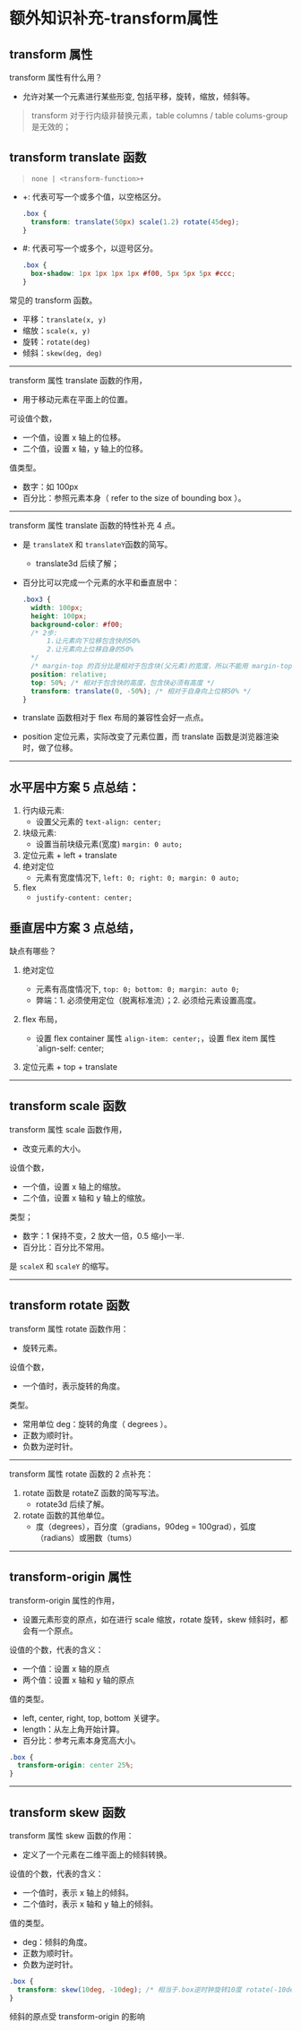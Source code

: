 # 额外知识补充-transform属性

## transform 属性

transform 属性有什么用？

- 允许对某一个元素进行某些形变, 包括平移，旋转，缩放，倾斜等。

> transform 对于行内级非替换元素，table columns / table colums-group 是无效的；

## transform translate 函数

> `none | <transform-function>+`

- +: 代表可写一个或多个值，以空格区分。

  ```css
  .box {
    transform: translate(50px) scale(1.2) rotate(45deg);
  }
  ```

- #: 代表可写一个或多个，以逗号区分。

  ```css
  .box {
    box-shadow: 1px 1px 1px 1px #f00, 5px 5px 5px #ccc;
  }
  ```

常见的 transform 函数。

- 平移：`translate(x, y)`
- 缩放：`scale(x, y)`
- 旋转：`rotate(deg)`
- 倾斜：`skew(deg, deg)`

---

transform 属性 translate 函数的作用，

- 用于移动元素在平面上的位置。

可设值个数，

- 一个值，设置 x 轴上的位移。
- 二个值，设置 x 轴，y 轴上的位移。

值类型。

- 数字：如 100px
- 百分比：参照元素本身（ refer to the size of bounding box ）。

---

transform 属性 translate 函数的特性补充 4 点。

- 是 `translateX` 和 `translateY`函数的简写。

  - translate3d 后续了解；

- 百分比可以完成一个元素的水平和垂直居中：

  ```css
  .box3 {
    width: 100px;
    height: 100px;
    background-color: #f00;
    /* 2步:
        1.让元素向下位移包含快的50%
        2.让元素向上位移自身的50%
    */
    /* margin-top 的百分比是相对于包含块(父元素)的宽度，所以不能用 margin-top */
    position: relative;
    top: 50%; /* 相对于包含快的高度，包含快必须有高度 */
    transform: translate(0, -50%); /* 相对于自身向上位移50% */
  }
  ```

- translate 函数相对于 flex 布局的兼容性会好一点点。

- position 定位元素，实际改变了元素位置，而 translate 函数是浏览器渲染时，做了位移。

---

## 水平居中方案 5 点总结：

1. 行内级元素:
   - 设置父元素的 `text-align: center;`
2. 块级元素:
   - 设置当前块级元素(宽度) `margin: 0 auto;`
3. 定位元素 + left + translate
4. 绝对定位
   - 元素有宽度情况下, `left: 0; right: 0; margin: 0 auto;`
5. flex
   - `justify-content: center;`

## 垂直居中方案 3 点总结，

缺点有哪些？

1. 绝对定位
   - 元素有高度情况下, `top: 0; bottom: 0; margin: auto 0;`
   * 弊端：1. 必须使用定位（脱离标准流）；2. 必须给元素设置高度。
2. flex 布局，

   - 设置 flex container 属性 `align-item: center;`，设置 flex item 属性 `align-self: center;

3. 定位元素 + top + translate

---

## transform scale 函数

transform 属性 scale 函数作用，

- 改变元素的大小。

设值个数，

- 一个值，设置 x 轴上的缩放。
- 二个值，设置 x 轴和 y 轴上的缩放。

类型；

- 数字：1 保持不变，2 放大一倍，0.5 缩小一半.
- 百分比：百分比不常用。

是 `scaleX` 和 `scaleY` 的缩写。

---

## transform rotate 函数

transform 属性 rotate 函数作用：

- 旋转元素。

设值个数，

- 一个值时，表示旋转的角度。

类型。

- 常用单位 deg：旋转的角度（ degrees ）。
- 正数为顺时针。
- 负数为逆时针。

---

transform 属性 rotate 函数的 2 点补充：

1. rotate 函数是 rotateZ 函数的简写写法。
   - rotate3d 后续了解。
2. rotate 函数的其他单位。
   - 度（degrees），百分度（gradians，90deg = 100grad），弧度（radians）或圈数（tums）

---

## transform-origin 属性

transform-origin 属性的作用，

- 设置元素形变的原点，如在进行 scale 缩放，rotate 旋转，skew 倾斜时，都会有一个原点。

设值的个数，代表的含义：

- 一个值：设置 x 轴的原点
- 两个值：设置 x 轴和 y 轴的原点

值的类型。

- left, center, right, top, bottom 关键字。
- length：从左上角开始计算。
- 百分比：参考元素本身宽高大小。

```css
.box {
  transform-origin: center 25%;
}
```

---

## transform skew 函数

transform 属性 skew 函数的作用：

- 定义了一个元素在二维平面上的倾斜转换。

设值的个数，代表的含义：

- 一个值时，表示 x 轴上的倾斜。
- 二个值时，表示 x 轴和 y 轴上的倾斜。

值的类型。

- deg：倾斜的角度。
- 正数为顺时针。
- 负数为逆时针。

```css
.box {
  transform: skew(10deg, -10deg); /* 相当于.box逆时钟旋转10度 rotate(-10deg) */
}
```

倾斜的原点受 transform-origin 的影响
